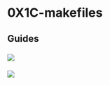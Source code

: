 # 0X1C-makefiles

## Guides
### ![](https://makefiletutorial.com/)
### ![](https://www.gnu.org/software/make/)
